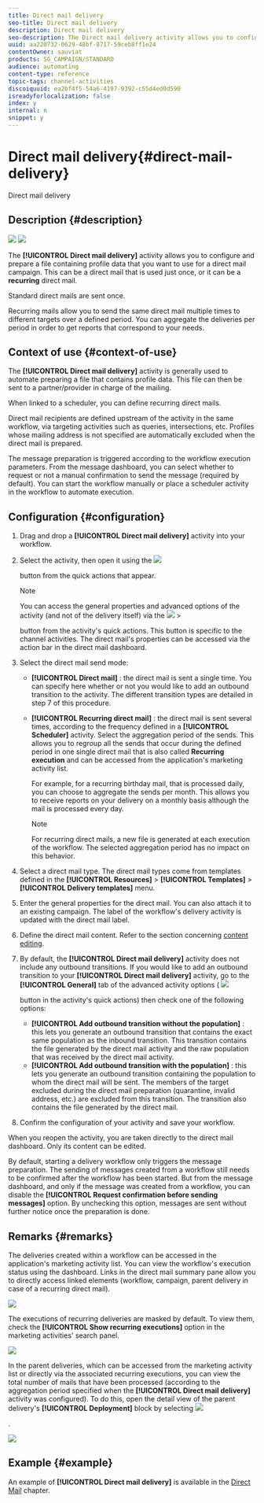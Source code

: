 ```yaml
---
title: Direct mail delivery
seo-title: Direct mail delivery
description: Direct mail delivery
seo-description: The Direct mail delivery activity allows you to configure sending a single send direct mail or a recurring direct mail in a workflow.
uuid: aa220732-0629-48bf-8717-59ceb8ff1e24
contentOwner: sauviat
products: SG_CAMPAIGN/STANDARD
audience: automating
content-type: reference
topic-tags: channel-activities
discoiquuid: ea2bf4f5-54a6-4197-9392-c55d4ed0d590
isreadyforlocalization: false
index: y
internal: n
snippet: y
---
```


# Direct mail delivery{#direct-mail-delivery}

Direct mail delivery

## Description {#description}

![](assets/paper.png)  ![](assets/recurrentPaper.png)

The **[!UICONTROL Direct mail delivery]** activity allows you to configure and prepare a file containing profile data that you want to use for a direct mail campaign. This can be a direct mail that is used just once, or it can be a **recurring** direct mail.

Standard direct mails are sent once.

Recurring mails allow you to send the same direct mail multiple times to different targets over a defined period. You can aggregate the deliveries per period in order to get reports that correspond to your needs.

## Context of use {#context-of-use}

The **[!UICONTROL Direct mail delivery]** activity is generally used to automate preparing a file that contains profile data. This file can then be sent to a partner/provider in charge of the mailing.

When linked to a scheduler, you can define recurring direct mails.

Direct mail recipients are defined upstream of the activity in the same workflow, via targeting activities such as queries, intersections, etc. Profiles whose mailing address is not specified are automatically excluded when the direct mail is prepared.

The message preparation is triggered according to the workflow execution parameters. From the message dashboard, you can select whether to request or not a manual confirmation to send the message (required by default). You can start the workflow manually or place a scheduler activity in the workflow to automate execution.

## Configuration {#configuration}

1. Drag and drop a **[!UICONTROL Direct mail delivery]** activity into your workflow.
1. Select the activity, then open it using the  ![](assets/edit_darkgrey-24px.png)

   button from the quick actions that appear.

   >[!NOTE]
   >
   >You can access the general properties and advanced options of the activity (and not of the delivery itself) via the  ![](assets/dlv_activity_params-24px.png)   >
   >
   >button from the activity's quick actions. This button is specific to the channel activities. The direct mail's properties can be accessed via the action bar in the direct mail dashboard.

1. Select the direct mail send mode:

    * **[!UICONTROL Direct mail]** : the direct mail is sent a single time. You can specify here whether or not you would like to add an outbound transition to the activity. The different transition types are detailed in step 7 of this procedure.
    * **[!UICONTROL Recurring direct mail]** : the direct mail is sent several times, according to the frequency defined in a **[!UICONTROL Scheduler]** activity. Select the aggregation period of the sends. This allows you to regroup all the sends that occur during the defined period in one single direct mail that is also called **Recurring execution** and can be accessed from the application's marketing activity list.

      For example, for a recurring birthday mail, that is processed daily, you can choose to aggregate the sends per month. This allows you to receive reports on your delivery on a monthly basis although the mail is processed every day.

      >[!NOTE]
      >
      >For recurring direct mails, a new file is generated at each execution of the workflow. The selected aggregation period has no impact on this behavior.

1. Select a direct mail type. The direct mail types come from templates defined in the **[!UICONTROL Resources]** > **[!UICONTROL Templates]** > **[!UICONTROL Delivery templates]** menu.
1. Enter the general properties for the direct mail. You can also attach it to an existing campaign. The label of the workflow's delivery activity is updated with the direct mail label.
1. Define the direct mail content. Refer to the section concerning [content editing](../../designing/using/about-personalization.md).
1. By default, the **[!UICONTROL Direct mail delivery]** activity does not include any outbound transitions. If you would like to add an outbound transition to your **[!UICONTROL Direct mail delivery]** activity, go to the **[!UICONTROL General]** tab of the advanced activity options (  ![](assets/dlv_activity_params-24px.png)

   button in the activity's quick actions) then check one of the following options:

    * **[!UICONTROL Add outbound transition without the population]** : this lets you generate an outbound transition that contains the exact same population as the inbound transition. This transition contains the file generated by the direct mail activity and the raw population that was received by the direct mail activity.
    * **[!UICONTROL Add outbound transition with the population]** : this lets you generate an outbound transition containing the population to whom the direct mail will be sent. The members of the target excluded during the direct mail preparation (quarantine, invalid address, etc.) are excluded from this transition. The transition also contains the file generated by the direct mail.

1. Confirm the configuration of your activity and save your workflow.

When you reopen the activity, you are taken directly to the direct mail dashboard. Only its content can be edited.

By default, starting a delivery workflow only triggers the message preparation. The sending of messages created from a workflow still needs to be confirmed after the workflow has been started. But from the message dashboard, and only if the message was created from a workflow, you can disable the **[!UICONTROL Request confirmation before sending messages]** option. By unchecking this option, messages are sent without further notice once the preparation is done.

## Remarks {#remarks}

The deliveries created within a workflow can be accessed in the application's marketing activity list. You can view the workflow's execution status using the dashboard. Links in the direct mail summary pane allow you to directly access linked elements (workflow, campaign, parent delivery in case of a recurring direct mail).

![](assets/wkf_display_parent_elements_direct_mail.png)

The executions of recurring deliveries are masked by default. To view them, check the **[!UICONTROL Show recurring executions]** option in the marketing activities' search panel.

![](assets/wkf_display_recurrent_executions_direct_mail.png)

In the parent deliveries, which can be accessed from the marketing activity list or directly via the associated recurring executions, you can view the total number of mails that have been processed (according to the aggregation period specified when the **[!UICONTROL Direct mail delivery]** activity was configured). To do this, open the detail view of the parent delivery's **[!UICONTROL Deployment]** block by selecting  ![](assets/wkf_dlv_detail_button.png)

.

![](assets/wkf_display_recurrent_executions_3_direct_mail.png) 

## Example {#example}

An example of **[!UICONTROL Direct mail delivery]** is available in the [Direct Mail](../../channels/using/example-of-direct-mail-in-a-workflow.md) chapter.
